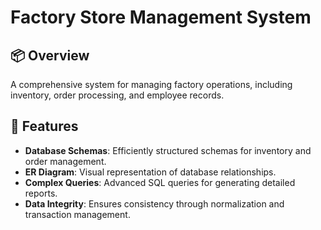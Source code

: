 # Factory Store Management System

## 📦 Overview
A comprehensive system for managing factory operations, including inventory, order processing, and employee records.

## 🚀 Features
- **Database Schemas**: Efficiently structured schemas for inventory and order management.
- **ER Diagram**: Visual representation of database relationships.
- **Complex Queries**: Advanced SQL queries for generating detailed reports.
- **Data Integrity**: Ensures consistency through normalization and transaction management.

